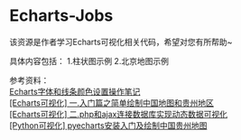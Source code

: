 # Echarts-Jobs
该资源是作者学习Echarts可视化相关代码，希望对您有所帮助~

具体内容包括：
1.柱状图示例
2.北京地图示例


参考资料：<br />
[Echarts字体和线条颜色设置操作笔记](https://blog.csdn.net/Eastmount/article/details/52823548) <br />
[[Echarts可视化] 一.入门篇之简单绘制中国地图和贵州地区](https://blog.csdn.net/Eastmount/article/details/69938479) <br />
[[Echarts可视化] 二.php和ajax连接数据库实现动态数据可视化](https://blog.csdn.net/Eastmount/article/details/72847067) <br />
[[Python可视化] pyecharts安装入门及绘制中国贵州地图](https://blog.csdn.net/Eastmount/article/details/79864984) <br />
